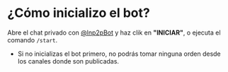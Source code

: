 # ¿Cómo inicializo el bot?

Abre el chat privado con [@lnp2pBot](https://t.me/lnp2pbot) y haz clik en **"INICIAR"**, o ejecuta el comando `/start`.

- Si no inicializas el bot primero, no podrás tomar ninguna orden desde los canales donde son publicadas.
